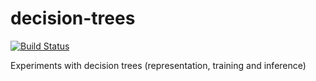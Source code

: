 # decision-trees

[![Build Status](https://travis-ci.org/ocramz/decision-trees.png)](https://travis-ci.org/ocramz/decision-trees)

Experiments with decision trees (representation, training and inference)

